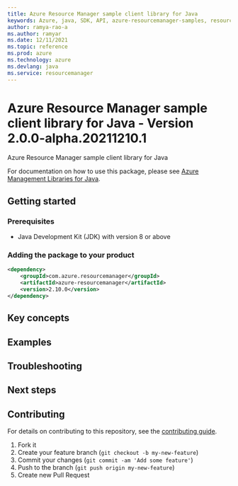 ```yaml
---
title: Azure Resource Manager sample client library for Java
keywords: Azure, java, SDK, API, azure-resourcemanager-samples, resourcemanager
author: ramya-rao-a
ms.author: ramyar
ms.date: 12/11/2021
ms.topic: reference
ms.prod: azure
ms.technology: azure
ms.devlang: java
ms.service: resourcemanager
---
```

# Azure Resource Manager sample client library for Java - Version 2.0.0-alpha.20211210.1 


Azure Resource Manager sample client library for Java

For documentation on how to use this package, please see [Azure Management Libraries for Java](https://aka.ms/azsdk/java/mgmt).

## Getting started

### Prerequisites

- Java Development Kit (JDK) with version 8 or above

### Adding the package to your product

[//]: # ({x-version-update-start;com.azure.resourcemanager:azure-resourcemanager;current})
```xml
<dependency>
    <groupId>com.azure.resourcemanager</groupId>
    <artifactId>azure-resourcemanager</artifactId>
    <version>2.10.0</version>
</dependency>
```
[//]: # ({x-version-update-end})

## Key concepts

## Examples

## Troubleshooting

## Next steps

## Contributing

For details on contributing to this repository, see the [contributing guide](https://github.com/Azure/azure-sdk-for-java/blob/main/CONTRIBUTING.md).

1. Fork it
1. Create your feature branch (`git checkout -b my-new-feature`)
1. Commit your changes (`git commit -am 'Add some feature'`)
1. Push to the branch (`git push origin my-new-feature`)
1. Create new Pull Request

